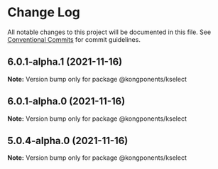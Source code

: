# Change Log

All notable changes to this project will be documented in this file.
See [Conventional Commits](https://conventionalcommits.org) for commit guidelines.

## 6.0.1-alpha.1 (2021-11-16)

**Note:** Version bump only for package @kongponents/kselect





## 6.0.1-alpha.0 (2021-11-16)

**Note:** Version bump only for package @kongponents/kselect





## 5.0.4-alpha.0 (2021-11-16)

**Note:** Version bump only for package @kongponents/kselect

